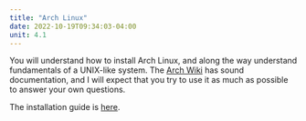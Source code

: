 ```yaml
---
title: "Arch Linux"
date: 2022-10-19T09:34:03-04:00
unit: 4.1
---
```


You will understand how to install Arch Linux, and along the way understand
fundamentals of a UNIX-like system. The [Arch Wiki](https://wiki.archlinux.org/)
has sound documentation, and I will expect that you try to use it as much as
possible to answer your own questions.

The installation guide is
[here](https://wiki.archlinux.org/title/Installation_guide).
